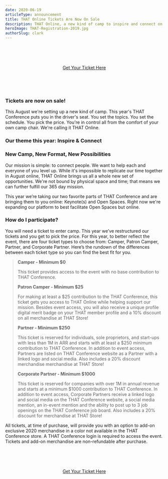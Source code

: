 ```yaml
---
date: 2020-06-19
articleType: announcement
title: THAT Online Tickets Are Now On Sale
description: THAT Online, a new kind of camp to inspire and connect on Aug. 3rd
heroImage: THAT-Registration-2019.jpg
authorSlug: clark
---
```


<div style="text-align: center; padding: 4rem 0;">
  <a href="https://ti.to/that-conference/that-conference-2020" class="linkButton" target="_blank">
    Get Your Ticket Here
  </a>
</div>

### Tickets are now on sale!

This August we're setting up a new kind of camp. This year's THAT Conference puts you in the driver's seat. You set the topics. You set the schedule. You pick the price. You're in control all from the comfort of your own camp chair. We're calling it THAT Online.

### Our theme this year: Inspire & Connect

### New Camp, New Format, New Possibilities

Our mission is simple: to connect people. We want to help each and everyone of you level up. While it's impossible to replicate our time together in August online, THAT Online brings us all a whole new set of opportunities. We're not bound by physical space and time; that means we can further fulfill our 365 day mission.

This year we’re taking our two favorite parts of THAT Conference and are bringing them to you online: Keynote(s) and Open Spaces. Right now we're expanding our platform to best facilitate Open Spaces but online.

### How do I participate?

You will need a ticket to enter camp. This year we’ve restructured our tickets and you get to pick the price. For this year, to better reflect the event, there are four ticket types to choose from: Camper, Patron Camper, Partner, and Corporate Partner. Here’s the rundown of the differences between each ticket type so you can find the best fit for you.

> **Camper - Minimum \$0**
>
> This ticket provides access to the event with no base contribution to THAT Conference.
>
> **Patron Camper - Minimum \$25**
>
> For making at least a \$25 contribution to the THAT Conference, this ticket gets you access to THAT Online while helping support our mission. Besides event access, you will also receive a unique profile digital merit badge on your THAT member profile and a 10% discount on all merchandise at THAT Store!
>
> **Partner - Minimum \$250**
>
> This ticket is reserved for individuals, sole proprietors, and start-ups with less than 1M in ARR and starts with at least a \$250 minimum contribution to THAT Conference. In addition to event access, Partners are listed on THAT Conference website as a Partner with a linked logo and social media. Also includes a 20% discount merchandise merchandise at THAT Store!
>
> **Corporate Partner - Minimum \$1000**
>
> This ticket is reserved for companies with over 1M in annual revenue and starts at a minimum \$1000 contribution to THAT Conference. In addition to event access, Corporate Partners receive a linked logo and social media on the THAT Conference website, a social media mention, an in-event mention and the ability to post up to 3 job openings on the THAT Conference job board. Also includes a 20% discount for merchandise at THAT Store!

All tickets, at time of purchase, will provide you with an option to add-on exclusive 2020 merchandise in a color not available in the THAT Conference store. A THAT Conference login is required to access the event. Tickets and add-on merchandise are non-refundable after purchase.

<div style="text-align: center; padding: 4rem 0;">
  <a href="https://ti.to/that-conference/that-conference-2020" class="linkButton" target="_blank">
    Get Your Ticket Here
  </a>
</div>
